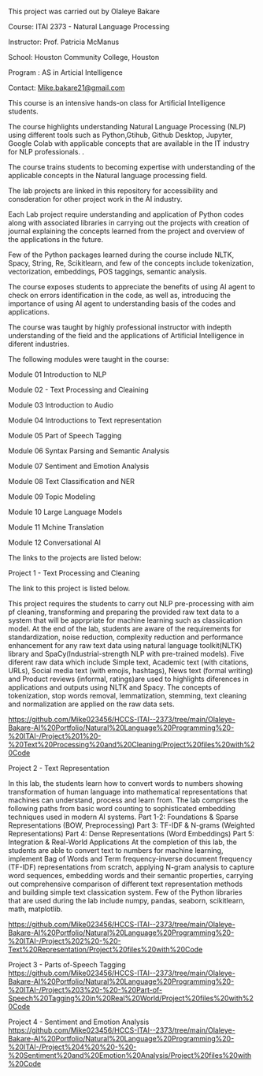 This project was carried out by Olaleye Bakare

Course:       ITAI 2373 - Natural Language Processing

Instructor:   Prof. Patricia McManus

School:       Houston Community College, Houston

Program :     AS in Articial Intelligence

Contact: Mike.bakare21@gmail.com

This course is an intensive hands-on class for Artificial Intelligence students. 

The course highlights understanding Natural Language Processing (NLP) using different tools such as Python,Gtihub, Github Desktop, Jupyter, Google Colab with applicable concepts that are available in the IT industry for NLP professionals. .

The course trains students to becoming expertise with understanding of the applicable concepts in the Natural language processing field.

The lab projects are linked in this repository for accessibility and consderation for other project work in the AI industry.

Each Lab project require understanding and application of Python codes along with associated libraries in carrying out the projects with creation of journal explaining the concepts learned from the project and overview of the applications in the future.

Few of the Python packages learned during the course include NLTK, Spacy, String, Re, Scikitlearn, and few of the concepts include tokenization, vectorization, embeddings, POS taggings, semantic analysis.

The course exposes students to appreciate the benefits of using AI agent to check on errors identification in the code, as well as, introducing the importance of using AI agent to understanding basis of the codes and applications.

The course was taught by highly professional instructor with indepth understanding of the field and the applications of Artificial Intelligence in diferent industries. 

The following modules were taught in the course:

  Module 01 Introduction to NLP
  
  Module 02 - Text Processing and Cleaining
  
  Module 03 Introduction to Audio
  
  Module 04 Introductions to Text representation
  
  Module 05 Part of Speech Tagging
  
  Module 06 Syntax Parsing and Semantic Analysis
  
  Module 07 Sentiment and Emotion Analysis
  
  Module 08 Text Classification and NER
  
  Module 09 Topic Modeling
  
  Module 10 Large Language Models
  
  Module 11 Mchine Translation
  
  Module 12 Conversational AI

  The links to the projects are listed below:

Project 1 - Text Processing and Cleaning

The link to this project is listed below. 

This project requires the students to carry out NLP pre-processing with aim pf cleaning, transforming and preparing the provided raw text data to a system that will be apprpriate for machine learning such as classiication model. At the end of the lab, students are aware of the requirements for standardization, noise reduction, complexity reduction and performance enhancement for any raw text data using natural language toolkit(NLTK) library and SpaCy(Industrial-strength NLP with pre-trained models). Five diferent raw data which include Simple text, Academic text (with citations, URLs), Social media text (with emojis, hashtags), News text (formal writing) and Product reviews (informal, ratings)are used to highlights diferences in applications and outputs using NLTK and Spacy. The concepts of tokenization, stop words removal, lemmatization, stemming, text cleaning and normalization are applied on the raw data sets.


https://github.com/Mike023456/HCCS-ITAI--2373/tree/main/Olaleye-Bakare-AI%20Portfolio/Natural%20Language%20Programming%20-%20ITAI-/Project%201%20-%20Text%20Processing%20and%20Cleaning/Project%20files%20with%20Code

Project 2 - Text Representation

In this lab, the students learn how to convert words to numbers showing transformation of human language into mathematical representations that machines can understand, process and learn from. The lab comprises the following paths from basic word counting to sophisticated embedding techniques used in modern AI systems.
Part 1-2: Foundations & Sparse Representations (BOW, Preprocessing)
Part 3: TF-IDF & N-grams (Weighted Representations)
Part 4: Dense Representations (Word Embeddings)
Part 5: Integration & Real-World Applications 
At the completion of this lab, the students are able to convert text to numbers for machine learning, implement Bag of Words and Term frequency-inverse document frequency (TF-IDF) representations from scratch, applying N-gram analysis to capture word sequences, embedding words and their semantic properties, carrying out comprehensive comparison of different text representation methods and building simple text classication system. Few of the Python libraries that are used during the lab include numpy, pandas, seaborn, scikitlearn, math, matplotlib.

https://github.com/Mike023456/HCCS-ITAI--2373/tree/main/Olaleye-Bakare-AI%20Portfolio/Natural%20Language%20Programming%20-%20ITAI-/Project%202%20-%20-Text%20Representation/Project%20files%20with%20Code

Project 3 - Parts of-Speech Tagging
https://github.com/Mike023456/HCCS-ITAI--2373/tree/main/Olaleye-Bakare-AI%20Portfolio/Natural%20Language%20Programming%20-%20ITAI-/Project%203%20-%20-%20Part-of-Speech%20Tagging%20in%20Real%20World/Project%20files%20with%20Code

Project 4 - Sentiment and Emotion Analysis
https://github.com/Mike023456/HCCS-ITAI--2373/tree/main/Olaleye-Bakare-AI%20Portfolio/Natural%20Language%20Programming%20-%20ITAI-/Project%204%20%20-%20-%20Sentiment%20and%20Emotion%20Analysis/Project%20files%20with%20Code








  
  
